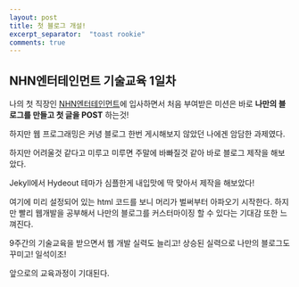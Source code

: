 ```yaml
---
layout: post
title: 첫 블로그 개설!
excerpt_separator:  "toast rookie"
comments: true
---
```

## NHN엔터테인먼트 기술교육 1일차

나의 첫 직장인 [NHN엔터테인먼트](https://www.nhnent.com/)에 입사하면서 처음 부여받은 미션은 바로 **나만의 블로그를 만들고 첫 글을 POST** 하는것!

하지만 웹 프로그래밍은 커녕 블로그 한번 게시해보지 않았던 나에겐 암담한 과제였다.

하지만 어려울것 같다고 미루고 미루면 주말에 바빠질것 같아 바로 블로그 제작을 해보았다.

Jekyll에서 Hydeout 테마가 심플한게 내입맛에 딱 맞아서 제작을 해보았다!

여기에 미리 설정되어 있는 html 코드를 보니 머리가 벌써부터 아파오기 시작한다. 하지만 빨리 웹개발을 공부해서 나만의 블로그를 커스터마이징 할 수 있다는 기대감 또한 느껴진다.

9주간의 기술교육을 받으면서 웹 개발 실력도 늘리고! 상승된 실력으로 나만의 블로그도 꾸미고! 일석이조!

앞으로의 교육과정이 기대된다.
